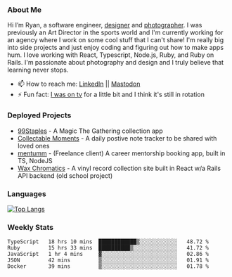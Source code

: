 ### About Me
Hi I’m Ryan, a software engineer, [designer](https://www.denvermullets.com/video) and [photographer](https://www.denvermullets.com/). I was previously an Art Director in the sports world and I'm currently working for an agency where I work on some cool stuff that I can't share! I'm really big into side projects and just enjoy coding and figuring out how to make apps hum. I love working with React, Typescript, Node.js, Ruby, and Ruby on Rails. I'm passionate about photography and design and I truly believe that learning never stops.

- 📫 How to reach me: [LinkedIn](https://www.linkedin.com/in/ryanvaznis) || <a rel="me" href="https://hachyderm.io/@denvermullets">Mastodon</a> 
- ⚡ Fun fact: [I was on tv](https://vimeo.com/381425882) for a little bit and I think it's still in rotation

### Deployed Projects
- [99Staples](https://99staples.com) - A Magic The Gathering collection app
- [Collectable Moments](https://collectablemoments.com) - A daily postive note tracker to be shared with loved ones
- [mentumm](https://portal.mentumm.com/) - (Freelance client) A career mentorship booking app, built in TS, NodeJS
- [Wax Chromatics](https://waxchromatics.com) - A vinyl record collection site built in React w/a Rails API backend (old school project)

### Languages
[![Top Langs](https://github-readme-stats-redux-5pa1-denvermullets.vercel.app/api/top-langs/?username=denvermullets&layout=compact&langs_count=10)](https://github.com/denvermullets)



### Weekly Stats
<!--START_SECTION:waka-->

```text
TypeScript   18 hrs 10 mins  ████████████▒░░░░░░░░░░░░   48.72 %
Ruby         15 hrs 33 mins  ██████████▒░░░░░░░░░░░░░░   41.72 %
JavaScript   1 hr 4 mins     ▓░░░░░░░░░░░░░░░░░░░░░░░░   02.86 %
JSON         42 mins         ▒░░░░░░░░░░░░░░░░░░░░░░░░   01.91 %
Docker       39 mins         ▒░░░░░░░░░░░░░░░░░░░░░░░░   01.78 %
```

<!--END_SECTION:waka-->

